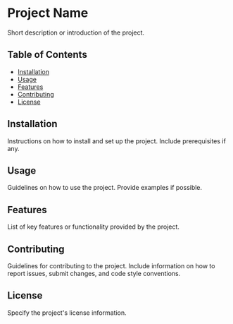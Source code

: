 # Project Name

Short description or introduction of the project.

## Table of Contents
- [Installation](#installation)
- [Usage](#usage)
- [Features](#features)
- [Contributing](#contributing)
- [License](#license)

## Installation

Instructions on how to install and set up the project. Include prerequisites if any.

## Usage

Guidelines on how to use the project. Provide examples if possible.

## Features

List of key features or functionality provided by the project.

## Contributing

Guidelines for contributing to the project. Include information on how to report issues, submit changes, and code style conventions.

## License

Specify the project's license information.
